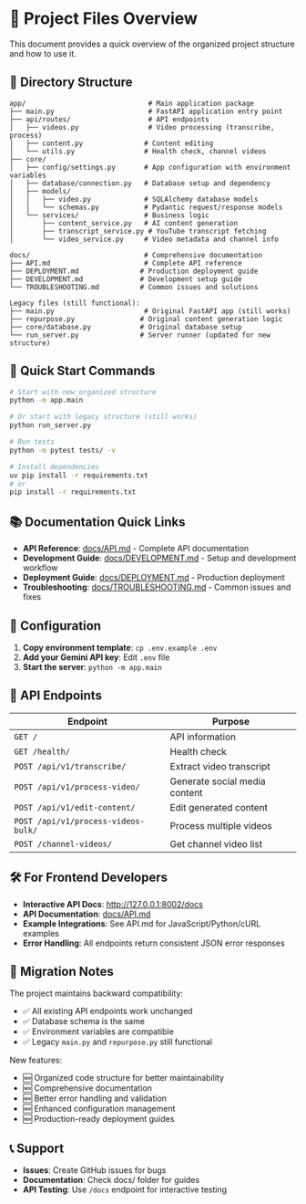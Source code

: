 # 🎯 Project Files Overview

This document provides a quick overview of the organized project structure and how to use it.

## 📁 Directory Structure

```
app/                              # Main application package
├── main.py                       # FastAPI application entry point
├── api/routes/                   # API endpoints
│   ├── videos.py                 # Video processing (transcribe, process)
│   ├── content.py               # Content editing
│   └── utils.py                 # Health check, channel videos
├── core/
│   ├── config/settings.py       # App configuration with environment variables
│   ├── database/connection.py   # Database setup and dependency
│   ├── models/
│   │   ├── video.py             # SQLAlchemy database models
│   │   └── schemas.py           # Pydantic request/response models
│   └── services/                # Business logic
│       ├── content_service.py   # AI content generation
│       ├── transcript_service.py # YouTube transcript fetching
│       └── video_service.py     # Video metadata and channel info

docs/                            # Comprehensive documentation
├── API.md                       # Complete API reference
├── DEPLOYMENT.md               # Production deployment guide
├── DEVELOPMENT.md              # Development setup guide
└── TROUBLESHOOTING.md          # Common issues and solutions

Legacy files (still functional):
├── main.py                      # Original FastAPI app (still works)
├── repurpose.py                # Original content generation logic
├── core/database.py            # Original database setup
└── run_server.py               # Server runner (updated for new structure)
```

## 🚀 Quick Start Commands

```bash
# Start with new organized structure
python -m app.main

# Or start with legacy structure (still works)
python run_server.py

# Run tests
python -m pytest tests/ -v

# Install dependencies
uv pip install -r requirements.txt
# or
pip install -r requirements.txt
```

## 📚 Documentation Quick Links

- **API Reference**: [docs/API.md](docs/API.md) - Complete API documentation
- **Development Guide**: [docs/DEVELOPMENT.md](docs/DEVELOPMENT.md) - Setup and development workflow
- **Deployment Guide**: [docs/DEPLOYMENT.md](docs/DEPLOYMENT.md) - Production deployment
- **Troubleshooting**: [docs/TROUBLESHOOTING.md](docs/TROUBLESHOOTING.md) - Common issues and fixes

## 🔧 Configuration

1. **Copy environment template**: `cp .env.example .env`
2. **Add your Gemini API key**: Edit `.env` file
3. **Start the server**: `python -m app.main`

## 📡 API Endpoints

| Endpoint | Purpose |
|----------|---------|
| `GET /` | API information |
| `GET /health/` | Health check |
| `POST /api/v1/transcribe/` | Extract video transcript |
| `POST /api/v1/process-video/` | Generate social media content |
| `POST /api/v1/edit-content/` | Edit generated content |
| `POST /api/v1/process-videos-bulk/` | Process multiple videos |
| `POST /channel-videos/` | Get channel video list |

## 🛠️ For Frontend Developers

- **Interactive API Docs**: http://127.0.0.1:8002/docs
- **API Documentation**: [docs/API.md](docs/API.md)
- **Example Integrations**: See API.md for JavaScript/Python/cURL examples
- **Error Handling**: All endpoints return consistent JSON error responses

## 🔄 Migration Notes

The project maintains backward compatibility:
- ✅ All existing API endpoints work unchanged
- ✅ Database schema is the same
- ✅ Environment variables are compatible
- ✅ Legacy `main.py` and `repurpose.py` still functional

New features:
- 🆕 Organized code structure for better maintainability
- 🆕 Comprehensive documentation
- 🆕 Better error handling and validation
- 🆕 Enhanced configuration management
- 🆕 Production-ready deployment guides

## 📞 Support

- **Issues**: Create GitHub issues for bugs
- **Documentation**: Check docs/ folder for guides
- **API Testing**: Use `/docs` endpoint for interactive testing